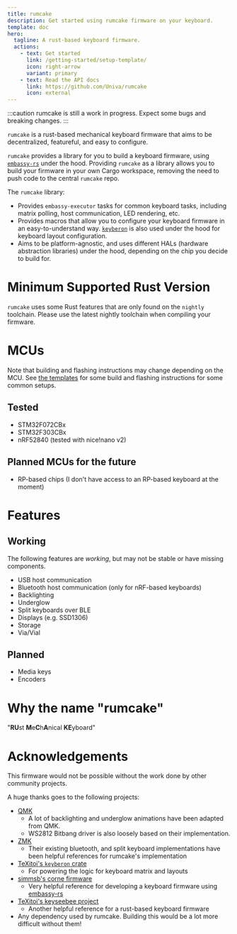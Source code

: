 ```yaml
---
title: rumcake
description: Get started using rumcake firmware on your keyboard.
template: doc
hero:
  tagline: A rust-based keyboard firmware.
  actions:
    - text: Get started
      link: /getting-started/setup-template/
      icon: right-arrow
      variant: primary
    - text: Read the API docs
      link: https://github.com/Univa/rumcake
      icon: external
---
```


:::caution
rumcake is still a work in progress. Expect some bugs and breaking changes.
:::

`rumcake` is a rust-based mechanical keyboard firmware that aims to be decentralized, featureful, and easy to configure.

`rumcake` provides a library for you to build a keyboard firmware, using [`embassy-rs`](https://github.com/embassy-rs/embassy) under the hood.
Providing `rumcake` as a library allows you to build your firmware in your own Cargo workspace, removing the need to push code to the central `rumcake` repo.

The `rumcake` library:

- Provides `embassy-executor` tasks for common keyboard tasks, including matrix polling, host communication, LED rendering, etc.
- Provides macros that allow you to configure your keyboard firmware in an easy-to-understand way. [`keyberon`](https://github.com/TeXitoi/keyberon) is also used under the hood for keyboard layout configuration.
- Aims to be platform-agnostic, and uses different HALs (hardware abstraction libraries) under the hood, depending on the chip you decide to build for.

# Minimum Supported Rust Version

`rumcake` uses some Rust features that are only found on the `nightly` toolchain.
Please use the latest nightly toolchain when compiling your firmware.

# MCUs

Note that building and flashing instructions may change depending on the MCU.
See [the templates](https://github.com/Univa/rumcake-templates) for some build
and flashing instructions for some common setups.

## Tested

- STM32F072CBx
- STM32F303CBx
- nRF52840 (tested with nice!nano v2)

## Planned MCUs for the future

- RP-based chips (I don't have access to an RP-based keyboard at the moment)

# Features

## Working

The following features are _working_, but may not be stable or have missing components.

- USB host communication
- Bluetooth host communication (only for nRF-based keyboards)
- Backlighting
- Underglow
- Split keyboards over BLE
- Displays (e.g. SSD1306)
- Storage
- Via/Vial

## Planned

- Media keys
- Encoders

# Why the name "rumcake"

"**RU**st **M**e**C**h**A**nical **KE**yboard"

# Acknowledgements

This firmware would not be possible without the work done by other community projects.

A huge thanks goes to the following projects:

- [QMK](https://github.com/qmk/qmk_firmware)
  - A lot of backlighting and underglow animations have been adapted from QMK.
  - WS2812 Bitbang driver is also loosely based on their implementation.
- [ZMK](https://github.com/zmkfirmware/zmk/)
  - Their existing bluetooth, and split keyboard implementations have been helpful references for rumcake's implementation
- [TeXitoi's `keyberon` crate](https://github.com/TeXitoi/keyberon)
  - For powering the logic for keyboard matrix and layouts
- [simmsb's corne firmware](https://github.com/simmsb/keyboard)
  - Very helpful reference for developing a keyboard firmware using [embassy-rs](https://github.com/embassy-rs/embassy)
- [TeXitoi's keyseebee project](https://github.com/TeXitoi/keyseebee)
  - Another helpful reference for a rust-based keyboard firmware
- Any dependency used by rumcake. Building this would be a lot more difficult without them!
